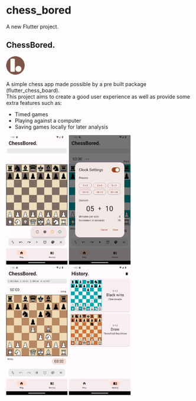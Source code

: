 # chess_bored

A new Flutter project.

## ChessBored.

<img src='https://github.com/ElPlaso/ChessBored/blob/master/assets/icons/icon.png' width=10% height=10%>

A simple chess app made possible by a pre built package (flutter_chess_board).  
This project aims to create a good user experience as well as provide some extra features such as: 

* Timed games
* Playing against a computer
* Saving games locally for later analysis

<div>
<img src='https://github.com/ElPlaso/ChessBored/blob/master/github_images/screen_cap.png' width=33% height=33%>
<img src='https://github.com/ElPlaso/ChessBored/blob/master/github_images/screen_cap_2.png' width=33% height=33%>
<br>
<img src='https://github.com/ElPlaso/ChessBored/blob/master/github_images/screen_cap_3.png' width=33% height=33%>
<img src='https://github.com/ElPlaso/ChessBored/blob/master/github_images/screen_cap_4.png' width=33% height=33%>
</div>
